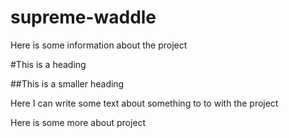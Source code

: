 # supreme-waddle

Here is some information about the project

#This is a heading

##This is a smaller heading

Here I can write some text about something to to with the project

Here is some more about project

